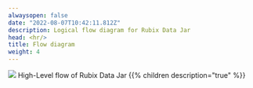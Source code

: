 ```yaml
---
alwaysopen: false
date: "2022-08-07T10:42:11.812Z"
description: Logical flow diagram for Rubix Data Jar
head: <hr/>
title: Flow diagram
weight: 4
---
```


<img src="https://i.ibb.co/HzQX17b/Data-Jar1.png">
High-Level flow of Rubix Data Jar
{{% children description="true"   %}}
